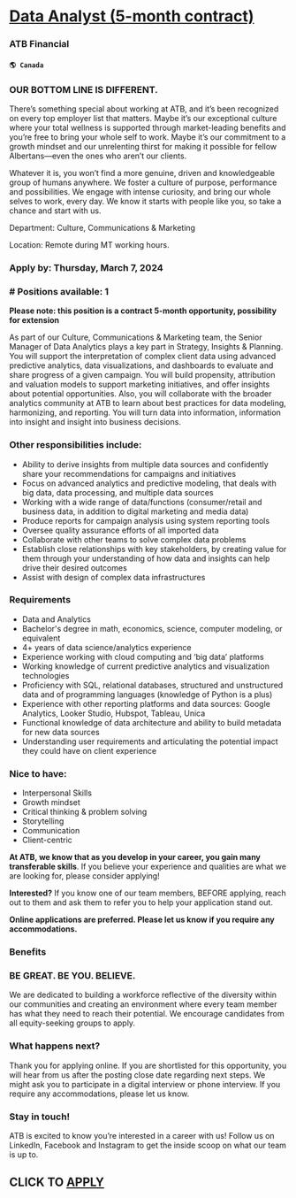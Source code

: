 # [Data Analyst (5-month contract)](https://www.remotewlb.com/apply/data-analyst-5-month-contract)  
### ATB Financial  
#### `🌎 Canada`  

### OUR BOTTOM LINE IS DIFFERENT.

There’s something special about working at ATB, and it’s been recognized on every top employer list that matters. Maybe it’s our exceptional culture where your total wellness is supported through market-leading benefits and you’re free to bring your whole self to work. Maybe it’s our commitment to a growth mindset and our unrelenting thirst for making it possible for fellow Albertans—even the ones who aren’t our clients.

Whatever it is, you won’t find a more genuine, driven and knowledgeable group of humans anywhere. We foster a culture of purpose, performance and possibilities. We engage with intense curiosity, and bring our whole selves to work, every day. We know it starts with people like you, so take a chance and start with us.

Department: Culture, Communications & Marketing

Location: Remote during MT working hours.

### Apply by: Thursday, March 7, 2024

### # Positions available: 1

 ****Please note: this position is a contract 5-month opportunity, possibility for extension****

As part of our Culture, Communications & Marketing team, the Senior Manager of Data Analytics plays a key part in Strategy, Insights & Planning. You will support the interpretation of complex client data using advanced predictive analytics, data visualizations, and dashboards to evaluate and share progress of a given campaign. You will build propensity, attribution and valuation models to support marketing initiatives, and offer insights about potential opportunities. Also, you will collaborate with the broader analytics community at ATB to learn about best practices for data modeling, harmonizing, and reporting. You will turn data into information, information into insight and insight into business decisions.

### Other responsibilities include:

  * Ability to derive insights from multiple data sources and confidently share your recommendations for campaigns and initiatives
  * Focus on advanced analytics and predictive modeling, that deals with big data, data processing, and multiple data sources
  * Working with a wide range of data/functions (consumer/retail and business data, in addition to digital marketing and media data)
  * Produce reports for campaign analysis using system reporting tools 
  * Oversee quality assurance efforts of all imported data
  * Collaborate with other teams to solve complex data problems 
  * Establish close relationships with key stakeholders, by creating value for them through your understanding of how data and insights can help drive their desired outcomes
  * Assist with design of complex data infrastructures

### Requirements

  * Data and Analytics
  * Bachelor's degree in math, economics, science, computer modeling, or equivalent
  * 4+ years of data science/analytics experience
  * Experience working with cloud computing and ‘big data’ platforms
  * Working knowledge of current predictive analytics and visualization technologies
  * Proficiency with SQL, relational databases, structured and unstructured data and of programming languages (knowledge of Python is a plus)
  * Experience with other reporting platforms and data sources: Google Analytics, Looker Studio, Hubspot, Tableau, Unica
  * Functional knowledge of data architecture and ability to build metadata for new data sources
  * Understanding user requirements and articulating the potential impact they could have on client experience

### Nice to have:

  * Interpersonal Skills
  * Growth mindset
  * Critical thinking & problem solving
  * Storytelling
  * Communication
  * Client-centric

**At ATB, we know that as you develop in your career, you gain many transferable skills**. If you believe your experience and qualities are what we are looking for, please consider applying!

**Interested?** If you know one of our team members, BEFORE applying, reach out to them and ask them to refer you to help your application stand out.

 **Online applications are preferred. Please let us know if you require any accommodations.**

### Benefits

### BE GREAT. BE YOU. BELIEVE.

We are dedicated to building a workforce reflective of the diversity within our communities and creating an environment where every team member has what they need to reach their potential. We encourage candidates from all equity-seeking groups to apply.

### What happens next?

Thank you for applying online. If you are shortlisted for this opportunity, you will hear from us after the posting close date regarding next steps. We might ask you to participate in a digital interview or phone interview. If you require any accommodations, please let us know.

### Stay in touch!

ATB is excited to know you’re interested in a career with us! Follow us on LinkedIn, Facebook and Instagram to get the inside scoop on what our team is up to.

  
## CLICK TO [APPLY](https://www.remotewlb.com/apply/data-analyst-5-month-contract)

